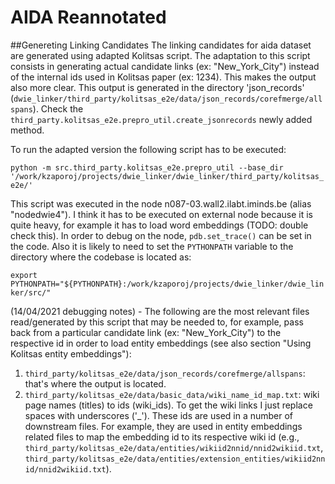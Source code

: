 # AIDA Reannotated
##Genereting Linking Candidates
The linking candidates for aida dataset are generated using adapted Kolitsas script. The adaptation to
this script consists in generating actual candidate links (ex: "New_York_City") instead of the 
internal ids used in Kolitsas paper (ex: 1234). This makes the output also more clear. 
This output is generated in the directory 'json_records' 
(`dwie_linker/third_party/kolitsas_e2e/data/json_records/corefmerge/allspans`). 
Check the `third_party.kolitsas_e2e.prepro_util.create_jsonrecords` newly added method. 

To run the adapted version the following script has to be executed: 

`python -m src.third_party.kolitsas_e2e.prepro_util --base_dir '/work/kzaporoj/projects/dwie_linker/dwie_linker/third_party/kolitsas_e2e/'`

This script was executed in the node n087-03.wall2.ilabt.iminds.be (alias "nodedwie4").
I think it has to be executed on external node because it is quite heavy, for example 
it has to load word embeddings (TODO: double check this). In order to debug on the 
node, `pdb.set_trace()` can be set in the code. Also it is likely to need to set the `PYTHONPATH`
variable to the directory where the codebase is located as: 

`export PYTHONPATH="${PYTHONPATH}:/work/kzaporoj/projects/dwie_linker/dwie_linker/src/"`

(14/04/2021 debugging notes) - The following are the most relevant files read/generated by this script that may be 
needed to, for example, pass back from a particular candidate link (ex: "New_York_City") 
to the respective id in order to
load entity embeddings (see also section "Using Kolitsas entity embeddings"):
  1. `third_party/kolitsas_e2e/data/json_records/corefmerge/allspans`: that's where the
  output is located. 
  2. `third_party/kolitsas_e2e/data/basic_data/wiki_name_id_map.txt`: wiki page names (titles) 
  to ids (wiki_ids). To get the wiki links I just replace spaces with underscores ('_'). 
  These ids are used in a number of downstream files. For example, they are used in 
  entity embeddings related files to map the embedding id to its respective wiki id 
  (e.g., `third_party/kolitsas_e2e/data/entities/wikiid2nnid/nnid2wikiid.txt`, 
  `third_party/kolitsas_e2e/data/entities/extension_entities/wikiid2nnid/nnid2wikiid.txt`).